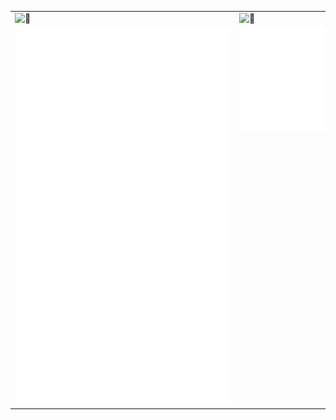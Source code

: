 <table>
<tbody>
  <tr>
    <td>
      <img align="left" width="345" alt="🦑" src="https://64.media.tumblr.com/62710c9aed5c3f4b7d23700e39bf13a6/ac2a7e65e2f3ff68-50/s540x810/41fb833ef965bec6fbfb06bc9199fa0455457726.gif"/>
    </td>
    <td valign="top">
      <img align="right" width="180" alt="🦑" src="https://count.getloli.com/get/@:linuxmobile?theme=rule34"/>
    </td>
  </tr>
  <tr>
    <td>
      <img align="left" alt="🦑" src="/general.svg"/>
    </td>
    <td valign="top">
      <img align="right" alt="🦑" src="/medias.svg"/>
    </td>
  </tr>
</tbody>
</table>
